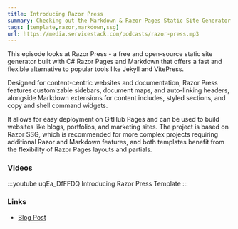 ```yaml
---
title: Introducing Razor Press
summary: Checking out the Markdown & Razor Pages Static Site Generator for beautiful fast Content & Documentation
tags: [template,razor,markdown,ssg]
url: https://media.servicestack.com/podcasts/razor-press.mp3   
---
```


This episode looks at Razor Press - a free and open-source static site generator built with 
C# Razor Pages and Markdown that offers a fast and flexible alternative to popular tools 
like Jekyll and VitePress. 

Designed for content-centric websites and documentation, Razor Press features customizable 
sidebars, document maps, and auto-linking headers, alongside Markdown extensions for 
content includes, styled sections, and copy and shell command widgets. 

It allows for easy deployment on GitHub Pages and can be used to build websites like blogs, 
portfolios, and marketing sites. The project is based on Razor SSG, which is recommended 
for more complex projects requiring additional Razor and Markdown features, and 
both templates benefit from the flexibility of Razor Pages layouts and partials.

### Videos

:::youtube uqEa_DfFFDQ
Introducing Razor Press Template
:::

### Links

- [Blog Post](/posts/razor-press)
